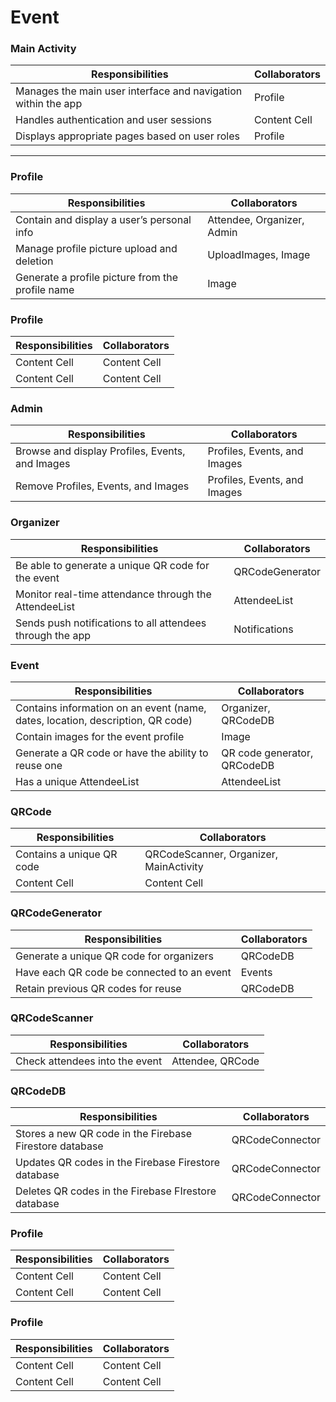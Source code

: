 # Event
### Main Activity
| Responsibilities | Collaborators |
| ------------- | ------------- |
| Manages the main user interface and navigation within the app  | Profile  |
| Handles authentication and user sessions  | Content Cell  |
| Displays appropriate pages based on user roles  | Profile |


***
### Profile
| Responsibilities | Collaborators |
| ------------- | ------------- |
| Contain and display a user’s personal info  | Attendee, Organizer, Admin  |
| Manage profile picture upload and deletion | UploadImages, Image  |
| Generate a profile picture from the profile name  | Image |

### Profile
| Responsibilities | Collaborators |
| ------------- | ------------- |
| Content Cell  | Content Cell  |
| Content Cell  | Content Cell  |

### Admin
| Responsibilities | Collaborators |
| ------------- | ------------- |
| Browse and display Profiles, Events, and Images  | Profiles, Events, and Images  |
| Remove Profiles, Events, and Images  | Profiles, Events, and Images  |

### Organizer
| Responsibilities | Collaborators |
| ------------- | ------------- |
| Be able to generate a unique QR code for the event  | QRCodeGenerator  |
| Monitor real-time attendance through the AttendeeList  | AttendeeList  |
| Sends push notifications to all attendees through the app  | Notifications  |

### Event
| Responsibilities | Collaborators |
| ------------- | ------------- |
| Contains information on an event (name, dates, location, description, QR code)  | Organizer, QRCodeDB  |
| Contain images for the event profile  | Image  |
| Generate a QR code or have the ability to reuse one  | QR code generator, QRCodeDB  |
| Has a unique AttendeeList  | AttendeeList  |

### QRCode
| Responsibilities | Collaborators |
| ------------- | ------------- |
| Contains a unique QR code  | QRCodeScanner, Organizer, MainActivity  |
| Content Cell  | Content Cell  |

### QRCodeGenerator
| Responsibilities | Collaborators |
| ------------- | ------------- |
| Generate a unique QR code for organizers  | QRCodeDB  |
| Have each QR code be connected to an event  | Events  |
| Retain previous QR codes for reuse  | QRCodeDB  |

### QRCodeScanner
| Responsibilities | Collaborators |
| ------------- | ------------- |
| Check attendees into the event  | Attendee, QRCode  |


### QRCodeDB
| Responsibilities | Collaborators |
| ------------- | ------------- |
| Stores a new QR code in the Firebase Firestore database | QRCodeConnector  |
| Updates QR codes in the Firebase Firestore database  | QRCodeConnector  |
| Deletes QR codes in the Firebase FIrestore database  | QRCodeConnector  |

### Profile
| Responsibilities | Collaborators |
| ------------- | ------------- |
| Content Cell  | Content Cell  |
| Content Cell  | Content Cell  |

### Profile
| Responsibilities | Collaborators |
| ------------- | ------------- |
| Content Cell  | Content Cell  |
| Content Cell  | Content Cell  |

